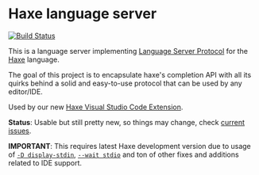 # Haxe language server

[![Build Status](https://travis-ci.org/vshaxe/haxe-languageserver.svg?branch=master)](https://travis-ci.org/vshaxe/haxe-languageserver)

This is a language server implementing [Language Server Protocol](https://github.com/Microsoft/language-server-protocol) for the [Haxe](http://haxe.org/) language.

The goal of this project is to encapsulate haxe's completion API with all its quirks behind a solid and easy-to-use protocol that can be used by any editor/IDE.

Used by our new [Haxe Visual Studio Code Extension](https://github.com/vshaxe/vshaxe).

**Status**: Usable but still pretty new, so things may change, check [current issues](https://github.com/vshaxe/haxe-languageserver/issues).

**IMPORTANT**: This requires latest Haxe development version due to usage of [`-D display-stdin`](https://github.com/HaxeFoundation/haxe/pull/5120),
[`--wait stdio`](https://github.com/HaxeFoundation/haxe/pull/5188) and ton of other fixes and additions related to IDE support.
